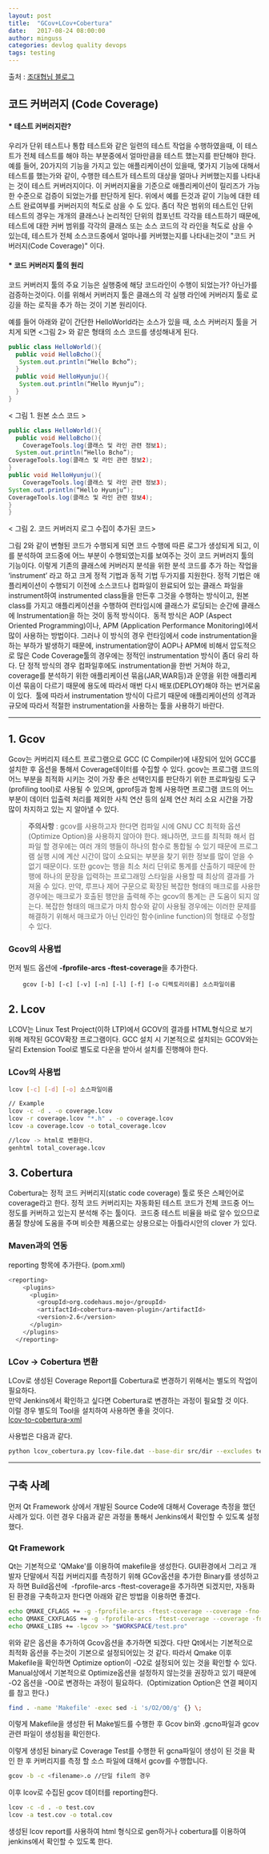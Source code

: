 ```yaml
---
layout: post
title:  "GCov+LCov+Cobertura"
date:   2017-08-24 08:00:00
author: minguss
categories: devlog quality devops
tags: testing
---
```


출처 : [조대협님 블로그](http://bcho.tistory.com/156)

## 코드 커버러지 (Code Coverage)

#### * 테스트 커버러지란?

우리가 단위 테스트나 통합 테스트와 같은 일련의 테스트 작업을 수행하였을때, 이 테스트가 전체 테스트를 해야 하는 부분중에서 얼마만큼을 테스트 했는지를 판단해야 한다.
예를 들어, 20가지의 기능을 가지고 있는 애플리케이션이 있을때, 몇가지 기능에 대해서 테스트를 했는가와 같이, 수행한 테스트가 테스트의 대상을 얼마나 커버했는지를 나타내는 것이 테스트 커버러지이다. 이 커버러지율을 기준으로 애플리케이션이 릴리즈가 가능한 수준으로 검증이 되었는가를 판단하게 된다.
위에서 예를 든것과 같이 기능에 대한 테스트 완료여부를 커버러지의 척도로 삼을 수 도 있다.
좀더 작은 범위의 테스트인 단위 테스트의 경우는 개개의 클래스나 논리적인 단위의 컴포넌트 각각을 테스트하기 때문에, 테스트에 대한 커버 범위를 각각의 클래스 또는 소스 코드의 각 라인을 척도로 삼을 수 있는데, 테스트가 전체 소스코드중에서 얼마나를 커버했는지를 나타내는것이 "코드 커버러지(Code Coverage)" 이다.

#### * 코드 커버러지 툴의 원리

코드 커버러지 툴의 주요 기능은 실행중에 해당 코드라인이 수행이 되었는가? 아닌가를 검증하는것이다. 이를 위해서 커버러지 툴은 클래스의 각 실행 라인에 커버러지 툴로 로깅을 하는 로직을 추가 하는 것이 기본 원리이다.  

예를 들어 아래와 같이 간단한 HelloWorld라는 소스가 있을 때, 소스 커버러지 툴을 거치게 되면 <그림 2> 와 같은 형태의 소스 코드를 생성해내게 된다.

``` java
public class HelloWorld(){
  public void HelloBcho(){
   System.out.println(“Hello Bcho”);
  }
  public void HelloHyunju(){
   System.out.println(“Hello Hyunju”);
  }
}
```
< 그림 1. 원본 소스 코드 >

``` java
public class HelloWorld(){
  public void HelloBcho(){
    CoverageTools.log(클래스 및 라인 관련 정보1);
  System.out.println(“Hello Bcho”);
CoverageTools.log(클래스 및 라인 관련 정보2);
}
public void HelloHyunju(){
    CoverageTools.log(클래스 및 라인 관련 정보3);
System.out.println(“Hello Hyunju”);
CoverageTools.log(클래스 및 라인 관련 정보4);
}
}
```
< 그림 2. 코드 커버러지 로그 수집이 추가된 코드>

그림 2와 같이 변형된 코드가 수행되게 되면 코드 수행에 따른 로그가 생성되게 되고, 이를 분석하여 코드중에 어느 부분이 수행되였는지를 보여주는 것이 코드 커버러지 툴의 기능이다.
이렇게 기존의 클래스에 커버러지 분석을 위한 분석 코드를 추가 하는 작업을 ‘instrument’ 라고 하고 크게 정적 기법과 동적 기법 두가지를 지원한다.
정적 기법은 애플리케이션이 수행되기 이전에 소스코드나 컴파일이 완료되어 있는 클래스 파일을 instrument하여 instrumented class들을 만든후 그것을 수행하는 방식이고, 원본 class를 가지고 애플리케이션을 수행하여 런타임시에 클래스가 로딩되는 순간에 클래스에 Instrumentation을 하는 것이 동적 방식이다.
 동적 방식은 AOP (Aspect Oriented Programming)이나, APM (Application Performance Monitoring)에서 많이 사용하는 방법이다. 그러나 이 방식의 경우 런타임에서 code instrumentation을 하는 부하가 발생하기 때문에, instrumentation양이 AOP나 APM에 비해서 압도적으로 많은 Code Coverage툴의 경우에는 정적인 instrumentation 방식이 좀더 유리 하다. 단 정적 방식의 경우 컴파일후에도 instrumentation을 한번 거쳐야 하고, coverage를 분석하기 위한 애플리케이션 묶음(JAR,WAR등)과 운영을 위한 애플리케이션 묶음이 다르기 때문에 용도에 따라서 매번 다시 배포(DEPLOY)해야 하는 번거로움이 있다.
 툴에 따라서 instrumentation 방식이 다르기 때문에 애플리케이션의 성격과 규모에 따라서 적절한 instrumentation을 사용하는 툴을 사용하기 바란다.

---

## 1. **Gcov**
Gcov는 커버리지 테스트 프로그램으로 GCC (C Compiler)에 내장되어 있어 GCC를 설치한 후 옵션을 통해서 Coverage데이터를 수집할 수 있다. gcov는 프로그램 코드의 어느 부분을 최적화 시키는 것이 가장 좋은 선택인지를 판단하기 위한 프로파일링 도구(profiling tool)로 사용될 수 있으며, gprof등과 함께 사용하면 프로그램 코드의 어느 부분이 데이터 입출력 처리를 제외한 사칙 연산 등의 실제 연산 처리 소요 시간을 가장 많이 차지하고 있는 지 알아낼 수 있다.

> **주의사항** : gcov를 사용하고자 한다면 컴파일 시에 GNU CC 최적화 옵션(Optimize Option)을 사용하지 않아야 한다. 왜냐하면, 코드를 최적화 해서 컴파일 할 경우에는 여러 개의 행들이 하나의 함수로 통합될 수 있기 때문에 프로그램 실행 시에 계산 시간이 많이 소요되는 부분을 찾기 위한 정보를 많이 얻을 수 없기 때문이다. 또한 gcov는 행을 최소 처리 단위로 통계를 산출하기 때문에 한 행에 하나의 문장을 입력하는 프로그래밍 스타일을 사용할 때 최상의 결과를 가져올 수 있다. 만약, 루프나 제어 구문으로 확장된 복잡한 형태의 매크로를 사용한 경우에는 매크로가 호출된 행만을 출력해 주는 gcov의 통계는 큰 도움이 되지 않는다. 복잡한 형태의 매크로가 마치 함수와 같이 사용될 경우에는 이러한 문제를 해결하기 위해서 매크로가 아닌 인라인 함수(inline function)의 형태로 수정할 수 있다.

### **Gcov의 사용법**

먼저 빌드 옵션에 **-fprofile-arcs -ftest-coverage**을 추가한다.

        gcov [-b] [-c] [-v] [-n] [-l] [-f] [-o 디렉토리이름] 소스파일이름


## 2. **Lcov**
LCOV는 Linux Test Project(이하 LTP)에서 GCOV의 결과를 HTML형식으로 보기 위해 제작된 GCOV확장 프로그램이다.
GCC 설치 시 기본적으로 설치되는 GCOV와는 달리 Extension Tool로 별도로 다운을 받아서 설치를 진행해야 한다.

### **LCov의 사용법**

``` bash
lcov [-c] [-d] [-o] 소스파일이름

// Example
lcov -c -d . -o coverage.lcov
lcov -r coverage.lcov "*.h" . -o coverage.lcov
lcov -a coverage.lcov -o total_coverage.lcov

//lcov -> html로 변환한다.
genhtml total_coverage.lcov
```

## 3. **Cobertura**

Cobertura는 정적 코드 커버리지(static code coverage) 툴로 뜻은 스페인어로 coverage라고 한다. 
정적 코드 커버리지는 자동화된 테스트 코드가 전체 코드중 어느 정도를 커버하고 있는지 분석해 주는 툴이다. 
코드중 테스트 비율을 바로 알수 있으므로 품질 향상에 도움을 주며 비슷한 제품으로는 상용으로는 아틀라시안의 clover 가 있다.

### **Maven과의 연동**
reporting 항목에 추가한다. (pom.xml)
``` bash xml
<reporting>
    <plugins>
      <plugin>
        <groupId>org.codehaus.mojo</groupId>
        <artifactId>cobertura-maven-plugin</artifactId>
        <version>2.6</version>
      </plugin>
    </plugins>
  </reporting>
```

### **LCov -> Cobertura 변환**
LCov로 생성된 Coverage Report를 Cobertura로 변경하기 위해서는 별도의 작업이 필요하다.  
만약 Jenkins에서 확인하고 싶다면 Cobertura로 변경하는 과정이 필요할 것 이다.  
이럴 경우 별도의 Tool을 설치하여 사용하면 좋을 것이다.  
[lcov-to-cobertura-xml](https://github.com/eriwen/lcov-to-cobertura-xml)

사용법은 다음과 같다.

``` bash
python lcov_cobertura.py lcov-file.dat --base-dir src/dir --excludes test.lib --output build/coverage.xml --demangle
```

---

## **구축 사례**
먼저 Qt Framework 상에서 개발된 Source Code에 대해서 Coverage 측정을 했던 사례가 있다. 이런 경우 다음과 같은 과정을 통해서 Jenkins에서 확인할 수 있도록 설정했다.

### Qt Framework
Qt는 기본적으로 'QMake'를 이용하여 makefile을 생성한다. GUI환경에서 그리고 개발자 단말에서 직접 커버리지를 측정하기 위해 GCov옵션을 추가한 Binary를 생성하고자 하면 Build옵션에  -fprofile-arcs -ftest-coverage을 추가하면 되겠지만, 자동화 된 환경을 구축하고자 한다면 아래와 같은 방법을 이용하면 좋겠다.

``` bash
echo QMAKE_CFLAGS += -g -fprofile-arcs -ftest-coverage --coverage -fno-exceptions -fno-inline >> "$WORKSPACE/test.pro" //C 개발일 경우
echo QMAKE_CXXFLAGS += -g -fprofile-arcs -ftest-coverage --coverage -fno-exceptions -fno-inline >> "$WORKSPACE/test.pro" //C++ 개발일 경우
echo QMAKE_LIBS += -lgcov >> "$WORKSPACE/test.pro"
```

위와 같은 옵션을 추가하여 Gcov옵션을 추가하면 되겠다.
다만 Qt에서는 기본적으로 최적화 옵션을 주는것이 기본으로 설정되어있는 것 같다.
따라서 Qmake 이후 Makefile을 확인하면 Optimize option이 -O2로 설정되어 있는 것을 확인할 수 있다.
Manual상에서 기본적으로 Optimize옵션을 설정하지 않는것을 권장하고 있기 때문에 -O2 옵션을 -O0로 변경하는 과정이 필요하다.  (Optimization Option은 연결 페이지를 참고 한다.)

``` bash
find . -name 'Makefile' -exec sed -i 's/O2/O0/g' {} \;
```

이렇게 Makefile을 생성한 뒤 Make빌드를 수행한 후 Gcov bin와 .gcno파일과 gcov관련 파일이 생성됨을 확인한다.

이렇게 생성된 binary로 Coverage Test를 수행한 뒤 gcna파일이 생성이 된 것을 확인 한 후 커버리지를 측정 할 소스 파일에 대해서 gcov를 수행합니다. 

``` bash
gcov -b -c <filename>.o //단일 file의 경우
```

이후 lcov로 수집된 gcov 데이터를 reporting한다.

``` bash
lcov -c -d . -o test.cov
lcov -a test.cov -o total.cov
```

생성된 lcov report를 사용하여 html 형식으로 gen하거나 cobertura를 이용하여 jenkins에서 확인할 수 있도록 한다.